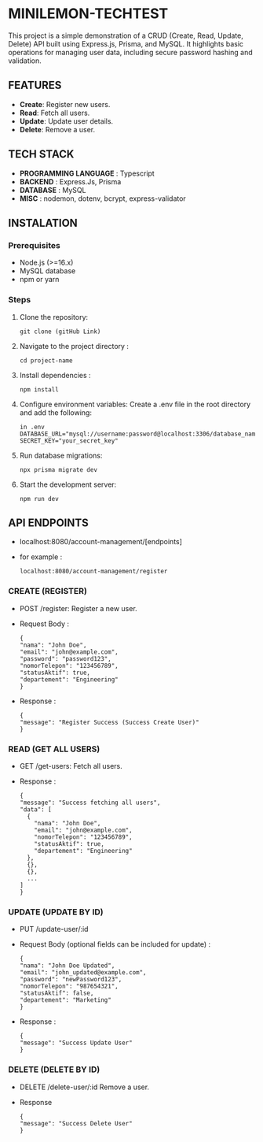 # MINILEMON-TECHTEST

This project is a simple demonstration of a CRUD (Create, Read, Update, Delete) API built using Express.js, Prisma, and MySQL. It highlights basic operations for managing user data, including secure password hashing and validation.

## FEATURES

- **Create**: Register new users.
- **Read**: Fetch all users.
- **Update**: Update user details.
- **Delete**: Remove a user.

## TECH STACK

- **PROGRAMMING LANGUAGE** : Typescript
- **BACKEND** : Express.Js, Prisma
- **DATABASE** : MySQL
- **MISC** : nodemon, dotenv, bcrypt, express-validator

## INSTALATION

### Prerequisites

- Node.js (>=16.x)
- MySQL database
- npm or yarn

### Steps

1.  Clone the repository:
    ```
    git clone (gitHub Link)
    ```
2.  Navigate to the project directory :
    ```
    cd project-name
    ```
3.  Install dependencies :
    ```
    npm install
    ```
4.  Configure environment variables: Create a .env file in the root directory and add the following:
    ```
    in .env
    DATABASE_URL="mysql://username:password@localhost:3306/database_name"
    SECRET_KEY="your_secret_key"
    ```
5.  Run database migrations:
    ```
    npx prisma migrate dev
    ```
6.  Start the development server:

    ```
    npm run dev
    ```

## API ENDPOINTS

- localhost:8080/account-management/[endpoints]

* for example :
  ```
  localhost:8080/account-management/register
  ```

### CREATE (REGISTER)

- POST /register: Register a new user.

* Request Body :

  ```
  {
  "nama": "John Doe",
  "email": "john@example.com",
  "password": "password123",
  "nomorTelepon": "123456789",
  "statusAktif": true,
  "departement": "Engineering"
  }
  ```

* Response :

  ```
  {
  "message": "Register Success (Success Create User)"
  }

  ```

### READ (GET ALL USERS)

- GET /get-users: Fetch all users.

* Response :

  ```
  {
  "message": "Success fetching all users",
  "data": [
    {
      "nama": "John Doe",
      "email": "john@example.com",
      "nomorTelepon": "123456789",
      "statusAktif": true,
      "departement": "Engineering"
    },
    {},
    {},
    ...
  ]
  }

  ```

### UPDATE (UPDATE BY ID)

- PUT /update-user/:id

* Request Body (optional fields can be included for update) :

  ```
  {
  "nama": "John Doe Updated",
  "email": "john_updated@example.com",
  "password": "newPassword123",
  "nomorTelepon": "987654321",
  "statusAktif": false,
  "departement": "Marketing"
  }
  ```

* Response :

  ```
  {
  "message": "Success Update User"
  }
  ```

### DELETE (DELETE BY ID)

- DELETE /delete-user/:id Remove a user.

* Response

  ```
  {
  "message": "Success Delete User"
  }
  ```
